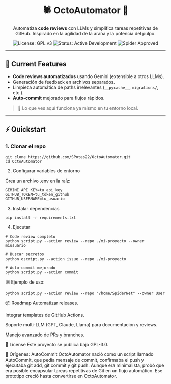 <h1 align="center">🕷️ OctoAutomator 🐙</h1>

<p align="center">
Automatiza <strong>code reviews</strong> con LLMs y simplifica tareas repetitivas de GitHub.  
Inspirado en la agilidad de la araña y la potencia del pulpo.  
</p>

<p align="center">
  <img src="https://img.shields.io/badge/License-GPLv3-blue.svg" alt="License: GPL v3">
  <img src="https://img.shields.io/badge/Status-Active_Development-brightgreen.svg" alt="Status: Active Development">
  <img src="https://img.shields.io/badge/Spider-Approved-black.svg?logo=github" alt="Spider Approved">
</p>

---

## 🚀 Current Features
- **Code reviews automatizados** usando Gemini (extensible a otros LLMs).  
- Generación de feedback en archivos separados.  
- Limpieza automática de paths irrelevantes (`__pycache__`, `migrations/`, etc.).  
- **Auto-commit** mejorado para flujos rápidos.  

> 🔎 Lo que ves aquí funciona ya mismo en tu entorno local.

---

## ⚡ Quickstart

### 1. Clonar el repo

```
git clone https://github.com/SPotes22/OctoAutomator.git
cd OctoAutomator
```

2. Configurar variables de entorno

Crea un archivo .env en la raíz:

```
GEMINI_API_KEY=tu_api_key
GITHUB_TOKEN=tu_token_github
GITHUB_USERNAME=tu_usuario
```

3. Instalar dependencias
```
pip install -r requirements.txt
```
4. Ejecutar
```
# Code review completo
python script.py --action review --repo ./mi-proyecto --owner miusuario

# Buscar secretos
python oscript.py --action issue --repo ./mi-proyecto

# Auto-commit mejorado
python script.py --action commit
```
🕸️ Ejemplo de uso:
```
python script.py --action review --repo "/home/SpiderNet" --owner User
```

📦 Roadmap
Automatizar releases.

Integrar templates de GitHub Actions.

Soporte multi-LLM (GPT, Claude, Llama) para documentación y reviews.

Manejo avanzado de PRs y branches.

🧩 License
Este proyecto se publica bajo GPL-3.0.

🐣 Orígenes: AutoCommit
OctoAutomator nació como un script llamado AutoCommit, que pedía mensaje de commit, confirmaba el push y ejecutaba git add, git commit y git push.
Aunque era minimalista, probó que era posible encapsular tareas repetitivas de Git en un flujo automático.
Ese prototipo creció hasta convertirse en OctoAutomator.